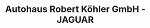 ---
title: "Autohaus Robert Köhler GmbH - JAGUAR"
url: /niederfischbach/autohaus-robert-koehler-gmbh-jaguar/
shop: Autohaus
---